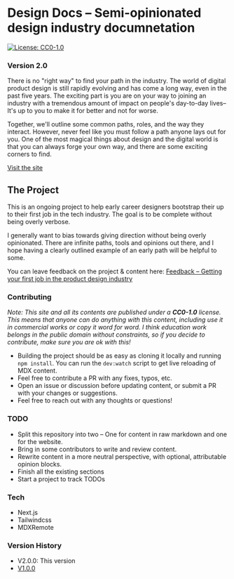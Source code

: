 # Design Docs – Semi-opinionated design industry documnetation

[![License: CC0-1.0](https://img.shields.io/badge/License-CC0_1.0-lightgrey.svg)](http://creativecommons.org/publicdomain/zero/1.0/)

### Version 2.0

There is no "right way" to find your path in the industry. The world of digital product design is still rapidly evolving and has come a long way, even in the past five years. The exciting part is you are on your way to joining an industry with a tremendous amount of impact on people's day-to-day lives–It's up to you to make it for better and not for worse.

Together, we'll outline some common paths, roles, and the way they interact. However, never feel like you must follow a path anyone lays out for you. One of the most magical things about design and the digital world is that you can always forge your own way, and there are some exciting corners to find.

[Visit the site](https://designdocs.co/)

## The Project

This is an ongoing project to help early career designers bootstrap their up to their first job in the tech industry. The goal is to be complete without being overly verbose.

I generally want to bias towards giving direction without being overly opinionated. There are infinite paths, tools and opinions out there, and I hope having a clearly outlined example of an early path will be helpful to some.

You can leave feedback on the project & content here:
[Feedback – Getting your first job in the product design industry](https://forms.gle/jimgp3uAk8df8MUH9)

### Contributing

*Note: This site and all its contents are published under a **CC0-1.0** license. This means that anyone can do anything with this content, including use it in commercial works or copy it word for word. I think education work belongs in the public domain without constraints, so if you decide to contribute, make sure you are ok with this!*

- Building the project should be as easy as cloning it locally and running `npm install`. You can run the `dev:watch` script to get live reloading of MDX content.
- Feel free to contribute a PR with any fixes, typos, etc.
- Open an issue or discussion before updating content, or submit a PR with your changes or suggestions.
- Feel free to reach out with any thoughts or questions!

### TODO

- Split this repository into two – One for content in raw markdown and one for the website.
- Bring in some contributors to write and review content.
- Rewrite content in a more neutral perspective, with optional, attributable opinion blocks.
- Finish all the existing sections
- Start a project to track TODOs

### Tech

- Next.js
- Tailwindcss
- MDXRemote

### Version History

- V2.0.0: This version
- [V1.0.0](https://main--design-industry-intro.netlify.app/)

